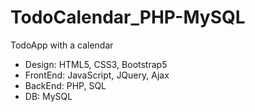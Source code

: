 # TodoCalendar_PHP-MySQL
TodoApp with a calendar
* Design: HTML5, CSS3, Bootstrap5
* FrontEnd: JavaScript, JQuery, Ajax
* BackEnd: PHP, SQL
* DB: MySQL
